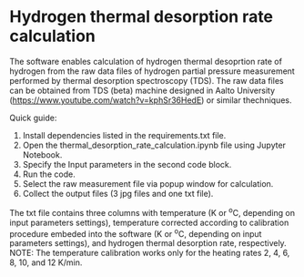 # Hydrogen thermal desorption rate calculation

The software enables calculation of hydrogen thermal desoprtion rate of hydrogen from the raw data files of hydrogen partial pressure measurement performed by thermal desorption spectroscopy (TDS). The raw data files can be obtained from TDS (beta) machine designed in Aalto University (https://www.youtube.com/watch?v=kphSr36HedE) or similar thechniques.

Quick guide:
1. Install dependencies listed in the requirements.txt file.
2. Open the thermal_desorption_rate_calculation.ipynb file using Jupyter Notebook.
3. Specify the Input parameters in the second code block.
4. Run the code.
5. Select the raw measurement file via popup window for calculation.
6. Collect the output files (3 jpg files and one txt file).

The txt file contains three columns with temperature (K or <sup>o</sup>C, depending on input parameters settings), temperature corrected according to calibration procedure embeded into the software (K or <sup>o</sup>C, depending on input parameters settings), and hydrogen thermal desorption rate, respectively. NOTE: The temperature calibration works only for the heating rates 2, 4, 6, 8, 10, and 12 K/min. 

